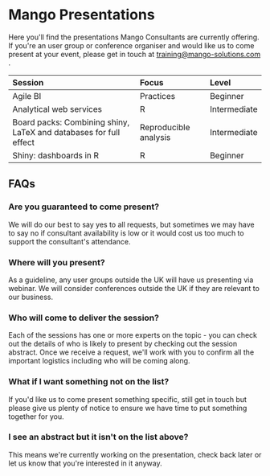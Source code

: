 # Mango Presentations
Here you'll find the presentations Mango Consultants are currently offering. If you're an user group or conference organiser and would like us to come present at your event, please get in touch at training@mango-solutions.com .


|Session                                                           |Focus                 |Level        |
|:-----------------------------------------------------------------|:---------------------|:------------|
|Agile BI                                                          |Practices             |Beginner     |
|Analytical web services                                           |R                     |Intermediate |
|Board packs: Combining shiny, LaTeX and databases for full effect |Reproducible analysis |Intermediate |
|Shiny: dashboards in R                                            |R                     |Beginner     |

## FAQs

### Are you guaranteed to come present?
We will do our best to say yes to all requests, but sometimes we may have to say no if consultant availability is low or it would cost us too much to support the consultant's attendance. 

### Where will you present?
As a guideline, any user groups outside the UK will have us presenting via webinar. We will consider conferences outside the UK if they are relevant to our business.

### Who will come to deliver the session?
Each of the sessions has one or more experts on the topic - you can check out the details of who is likely to present by checking out the session abstract. Once we receive a request, we'll work with you to confirm all the important logistics including who will be coming along.

### What if I want something not on the list?
If you'd like us to come present something specific, still get in touch but please give us plenty of notice to ensure we have time to put something together for you.

### I see an abstract but it isn't on the list above?
This means we're currently working on the presentation, check back later or let us know that you're interested in it anyway.

